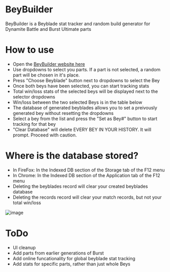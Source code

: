 # BeyBuilder

BeyBuilder is a Beyblade stat tracker and random build generator for Dynamite Battle and Burst Ultimate parts

# How to use

- Open the [BeyBuilder website here](https://fabelavalon.github.io/beybuilder/)
- Use dropdowns to select you parts. If a part is not selected, a random part will be chosen in it's place.
- Press "Choose Beyblade" button next to dropdowns to select the Bey
- Once both beys have been selected, you can start tracking stats
- Total win/loss stats of the selected beys will be displayed next to the selector dropdowns
- Win/loss between the two selected Beys is in the table below
- The database of generated beyblades allows you to set a preivously generated bey without resetting the dropdowns
- Select a bey from the list and press the "Set as Bey#" button to start tracking for that bey
- "Clear Database" will delete EVERY BEY IN YOUR HISTORY. It will prompt. Proceed with caution.

# Where is the database stored?

- In FireFox: In the Indexed DB section of the Storage tab of the F12 menu
- In Chrome: In the Indexed DB section of the Application tab of the F12 menu
- Deleting the beyblades record will clear your created beyblades database
- Deleting the records record will clear your match records, but not your total win/loss

![image](https://user-images.githubusercontent.com/118684863/204066288-b1297a91-5a08-4870-9c45-62aa29a301b2.png)

# ToDo

- UI cleanup
- Add parts from earlier generations of Burst
- Add online funcationality for global beyblade stat tracking
- Add stats for specific parts, rather than just whole Beys


